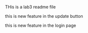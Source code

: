THis is a lab3 readme file


this is new feature in the update button 

this is new feature in the login page 
